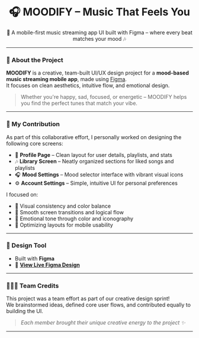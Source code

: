 <h1 align="center">🎧 MOODIFY – Music That Feels You</h1>

<p align="center">
  📱 A mobile-first music streaming app UI built with Figma – where every beat matches your mood 🎶  
</p>

---

### 🌟 About the Project

**MOODIFY** is a creative, team-built UI/UX design project for a **mood-based music streaming mobile app**, made using [Figma](https://www.figma.com/).  
It focuses on clean aesthetics, intuitive flow, and emotional design.

> Whether you're happy, sad, focused, or energetic – MOODIFY helps you find the perfect tunes that match your vibe.

---

### 🔧 My Contribution

As part of this collaborative effort, I personally worked on designing the following core screens:

- 👤 **Profile Page** – Clean layout for user details, playlists, and stats  
- 🎶 **Library Screen** – Neatly organized sections for liked songs and playlists  
- 🎧 **Mood Settings** – Mood selector interface with vibrant visual icons  
- ⚙️ **Account Settings** – Simple, intuitive UI for personal preferences

I focused on:
- 🎨 Visual consistency and color balance
- 🔄 Smooth screen transitions and logical flow
- 🌈 Emotional tone through color and iconography
- 📱 Optimizing layouts for mobile usability

---

### 🎨 Design Tool

- Built with **Figma**  
- 🔗 [**View Live Figma Design**](https://www.figma.com/design/FgLBggEkxkOobR8wARSyPk/Moodify?node-id=0-1&t=OuHLbcIfN7umLNro-1)

---

### 🧑‍🤝‍🧑 Team Credits

This project was a team effort as part of our creative design sprint!  
We brainstormed ideas, defined core user flows, and contributed equally to building the UI.


> *Each member brought their unique creative energy to the project ✨*

---


